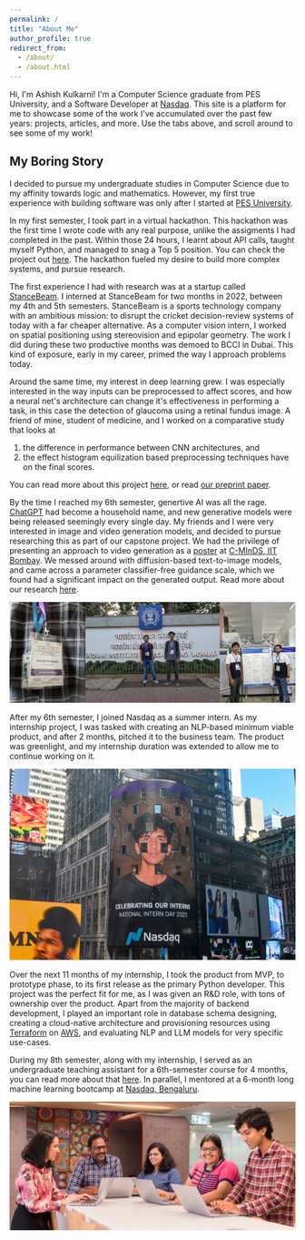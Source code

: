 ```yaml
---
permalink: /
title: "About Me"
author_profile: true
redirect_from:
  - /about/
  - /about.html
---
```


Hi, I'm Ashish Kulkarni!
I'm a Computer Science graduate from PES University, and a Software Developer at [Nasdaq](https://www.nasdaq.com/).
This site is a platform for me to showcase some of the work I've accumulated over the past few years: projects, articles, and more.
Use the tabs above, and scroll around to see some of my work!

## My Boring Story

I decided to pursue my undergraduate studies in Computer Science due to my affinity towards logic and mathematics.
However, my first true experience with building software was only after I started at [PES University](https://pes.edu/).

In my first semester, I took part in a virtual hackathon.
This hackathon was the first time I wrote code with any real purpose, unlike the assigments I had completed in the past.
Within those 24 hours, I learnt about API calls, taught myself Python, and managed to snag a Top 5 position.
You can check the project out [here](/projects/covibot).
The hackathon fueled my desire to build more complex systems, and pursue research.

The first experience I had with research was at a startup called [StanceBeam](https://www.stancebeam.com/). I interned at StanceBeam for two months in 2022, between my 4th and 5th semesters. StanceBeam is a sports technology company with an ambitious mission: to disrupt the cricket decision-review systems of today with a far cheaper alternative. As a computer vision intern, I worked on spatial positioning using stereovision and epipolar geometry. The work I did during these two productive months was demoed to BCCI in Dubai. This kind of exposure, early in my career, primed the way I approach problems today.

Around the same time, my interest in deep learning grew.
I was especially interested in the way inputs can be preprocessed to affect scores, and how a neural net's architecture can change it's effectiveness in performing a task, in this case the detection of glaucoma using a retinal fundus image.
A friend of mine, student of medicine, and I worked on a comparative study that looks at
1. the difference in performance between CNN architectures, and
2. the effect histogram equilization based preprocessing techniques have on the final scores.

You can read more about this project [here](/projects/glaucoma-detection), or read [our preprint paper](files/glaucoma-detection-preprint.pdf).

By the time I reached my 6th semester, genertive AI was all the rage.
[ChatGPT](https://chatgpt.com) had become a household name, and new generative models were being released seemingly every single day.
My friends and I were very interested in image and video generation models, and decided to pursue researching this as part of our capstone project.
We had the privilege of presenting an approach to video generation as a [poster](/files/video-generation-poster.pdf) at [C-MInDS, IIT Bombay](https://www.minds.iitb.ac.in/).
We messed around with diffusion-based text-to-image models, and came across a parameter classifier-free guidance scale, which we found had a significant impact on the generated output.
Read more about our research [here](/publication/icici2024).

![](images/iitb-poster-presentation.png)

After my 6th semester, I joined Nasdaq as a summer intern. As my internship project, I was tasked with creating an NLP-based minimum viable product, and after 2 months, pitched it to the business team.
The product was greenlight, and my internship duration was extended to allow me to continue working on it.

![](images/me-on-nasdaq-tower.png)

Over the next 11 months of my internship, I took the product from MVP, to prototype phase, to its first release as the primary Python developer.
This project was the perfect fit for me, as I was given an R&D role, with tons of ownership over the product.
Apart from the majority of backend development, I played an important role in database schema designing, creating a cloud-native architecture and provisioning resources using [Terraform](https://www.terraform.io/) on [AWS](https://aws.amazon.com/), and evaluating NLP and LLM models for very specific use-cases.

During my 8th semester, along with my internship, I served as an undergraduate teaching assistant for a 6th-semester course for 4 months, you can read more about that [here](/teaching/2024-teaching-assistant).
In parallel, I mentored at a 6-month long machine learning bootcamp at [Nasdaq, Bengaluru](https://www.nasdaq.com/about/careers/bangalore).

![Nasdaq Bengaluru Developers community picture](/images/nasdaq-developers-community.jpg)
